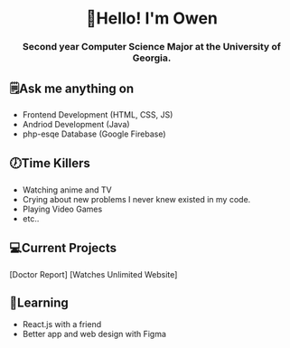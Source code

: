<h1 align="center">👋Hello! I'm Owen</h1>

<h3 align="center">Second year Computer Science Major at the University of Georgia.</h3>

## 🗒Ask me anything on
- Frontend Development (HTML, CSS, JS)
- Andriod Development (Java)
- php-esqe Database (Google Firebase)

## 🕖Time Killers
- Watching anime and TV
- Crying about new problems I never knew existed in my code.
- Playing Video Games
- etc..

## 💻Current Projects
[Doctor Report]
[Watches Unlimited Website]

## 💬Learning
- React.js with a friend
- Better app and web design with Figma
